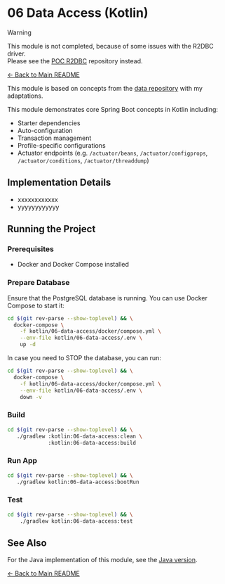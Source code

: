 # 06 Data Access (Kotlin)

> [!warning]
> This module is not completed, because of some issues with the R2DBC driver.\
> Please see the [POC R2DBC](https://github.com/fResult/poc-r2dbc) repository instead.

[← Back to Main README](../../README.md)

This module is based on concepts from the [data repository](https://github.com/reactive-spring-book/data) with my adaptations.

This module demonstrates core Spring Boot concepts in Kotlin including:

- Starter dependencies
- Auto-configuration
- Transaction management
- Profile-specific configurations
- Actuator endpoints (e.g. `/actuator/beans`, `/actuator/configprops`, `/actuator/conditions`, `/actuator/threaddump`)

## Implementation Details

- xxxxxxxxxxxx
- yyyyyyyyyyyy

## Running the Project

### Prerequisites

- Docker and Docker Compose installed

### Prepare Database

Ensure that the PostgreSQL database is running. You can use Docker Compose to start it:

```bash
cd $(git rev-parse --show-toplevel) && \
  docker-compose \
    -f kotlin/06-data-access/docker/compose.yml \
    --env-file kotlin/06-data-access/.env \
    up -d
```

In case you need to STOP the database, you can run:

```bash
cd $(git rev-parse --show-toplevel) && \
  docker-compose \
    -f kotlin/06-data-access/docker/compose.yml \
    --env-file kotlin/06-data-access/.env \
    down -v
```

### Build

```bash
cd $(git rev-parse --show-toplevel) && \
   ./gradlew :kotlin:06-data-access:clean \
             :kotlin:06-data-access:build

```

### Run App

```bash
cd $(git rev-parse --show-toplevel) && \
   ./gradlew kotlin:06-data-access:bootRun
```

### Test

```bash
cd $(git rev-parse --show-toplevel) && \
    ./gradlew kotlin:06-data-access:test
```

## See Also

For the Java implementation of this module, see the [Java version](../../java/06-data-access).

[← Back to Main README](../../README.md)
